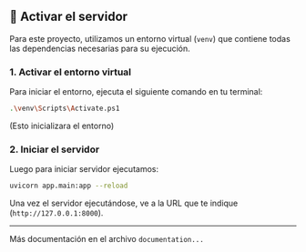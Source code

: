 ## 🚀 Activar el servidor

Para este proyecto, utilizamos un entorno virtual (`venv`) que contiene todas las dependencias necesarias para su ejecución.

### 1. Activar el entorno virtual

Para iniciar el entorno, ejecuta el siguiente comando en tu terminal:

```bash
.\venv\Scripts\Activate.ps1 
```
(Esto inicializara el entorno)

### 2. Iniciar el servidor

Luego para iniciar servidor ejecutamos:

```bash
uvicorn app.main:app --reload
```

Una vez el servidor ejecutándose, ve a la URL que te indique (`http://127.0.0.1:8000`).

---

Más documentación en el archivo `documentation...`
